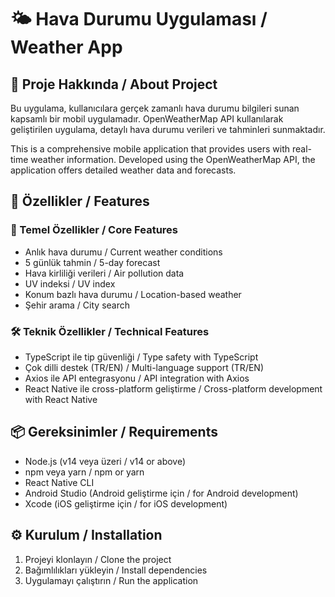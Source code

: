 # 🌤️ Hava Durumu Uygulaması / Weather App

## 📱 Proje Hakkında / About Project

Bu uygulama, kullanıcılara gerçek zamanlı hava durumu bilgileri sunan kapsamlı bir mobil uygulamadır. OpenWeatherMap API kullanılarak geliştirilen uygulama, detaylı hava durumu verileri ve tahminleri sunmaktadır.

This is a comprehensive mobile application that provides users with real-time weather information. Developed using the OpenWeatherMap API, the application offers detailed weather data and forecasts.

## 🚀 Özellikler / Features

### 📱 Temel Özellikler / Core Features
- Anlık hava durumu / Current weather conditions
- 5 günlük tahmin / 5-day forecast
- Hava kirliliği verileri / Air pollution data
- UV indeksi / UV index
- Konum bazlı hava durumu / Location-based weather
- Şehir arama / City search

### 🛠️ Teknik Özellikler / Technical Features
- TypeScript ile tip güvenliği / Type safety with TypeScript
- Çok dilli destek (TR/EN) / Multi-language support (TR/EN)
- Axios ile API entegrasyonu / API integration with Axios
- React Native ile cross-platform geliştirme / Cross-platform development with React Native

## 📦 Gereksinimler / Requirements

- Node.js (v14 veya üzeri / v14 or above)
- npm veya yarn / npm or yarn
- React Native CLI
- Android Studio (Android geliştirme için / for Android development)
- Xcode (iOS geliştirme için / for iOS development)

## ⚙️ Kurulum / Installation

1. Projeyi klonlayın / Clone the project
2. Bağımlılıkları yükleyin / Install dependencies
3. Uygulamayı çalıştırın / Run the application

